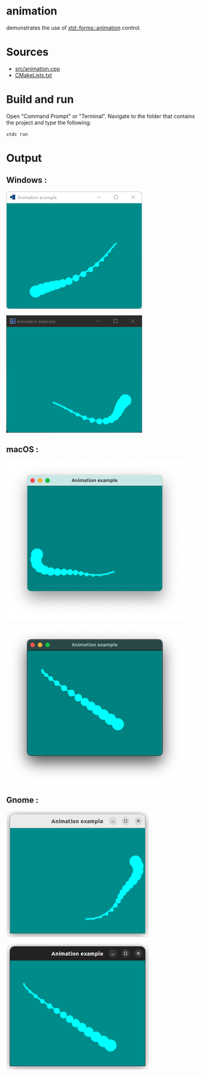 # animation

demonstrates the use of [xtd::forms::animation](https://codedocs.xyz/gammasoft71/xtd/classxtd_1_1forms_1_1animation.html) control.

# Sources

* [src/animation.cpp](src/animation.cpp)
* [CMakeLists.txt](CMakeLists.txt)

# Build and run

Open "Command Prompt" or "Terminal". Navigate to the folder that contains the project and type the following:

```shell
xtdc run
```

# Output

## Windows :

![Screenshot](../../../../docs/pictures/examples/animation_w.png)

![Screenshot](../../../../docs/pictures/examples/animation_wd.png)

## macOS :

![Screenshot](../../../../docs/pictures/examples/animation_m.png)

![Screenshot](../../../../docs/pictures/examples/animation_md.png)

## Gnome :

![Screenshot](../../../../docs/pictures/examples/animation_g.png)

![Screenshot](../../../../docs/pictures/examples/animation_gd.png)
